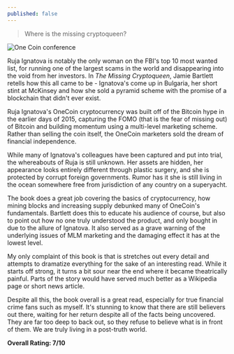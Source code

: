 ```yaml
---
published: false
---
```


> Where is the missing cryptoqueen?

![One Coin conference](https://miro.medium.com/max/1360/1*zhkthvcstfIyHNRHI3lffw.jpeg)

Ruja Ignatova is notably the only woman on the FBI's top 10 most wanted list, for running one of the largest scams in the world and disappearing into the void from her investors. In _The Missing Cryptoqueen_, Jamie Bartlett retells how this all came to be - Ignatova's come up in Bulgaria, her short stint at McKinsey and how she sold a pyramid scheme with the promise of a blockchain that didn't ever exist.

Ruja Ignatova's OneCoin cryptocurrency was built off of the Bitcoin hype in the earlier days of 2015, capturing the FOMO (that is the fear of missing out) of Bitcoin and building momentum using a multi-level marketing scheme. Rather than selling the coin itself, the OneCoin marketers sold the dream of financial independence.

While many of Ignatova's colleagues have been captured and put into trial, the whereabouts of Ruja is still unknown. Her assets are hidden, her appearance looks entirely different through plastic surgery, and she is protected by corrupt foreign governments. Rumor has it she is still living in the ocean somewhere free from jurisdiction of any country on a superyacht.

The book does a great job covering the basics of cryptocurrency, how mining blocks and increasing supply debunked many of OneCoin's fundamentals. Bartlett does this to educate his audience of course, but also to point out how no one truly understood the product, and only bought in due to the allure of Ignatova. It also served as a grave warning of the underlying issues of MLM marketing and the damaging effect it has at the lowest level.

My only complaint of this book is that is stretches out every detail and attempts to dramatize everything for the sake of an interesting read. While it starts off strong, it turns a bit sour near the end where it became theatrically painful. Parts of the story would have served much better as a Wikipedia page or short news article.

Despite all this, the book overall is a great read, especially for true financial crime fans such as myself. It's stunning to know that there are still believers out there, waiting for her return despite all of the facts being uncovered. They are far too deep to back out, so they refuse to believe what is in front of them. We are truly living in a post-truth world.

**Overall Rating: 7/10**
